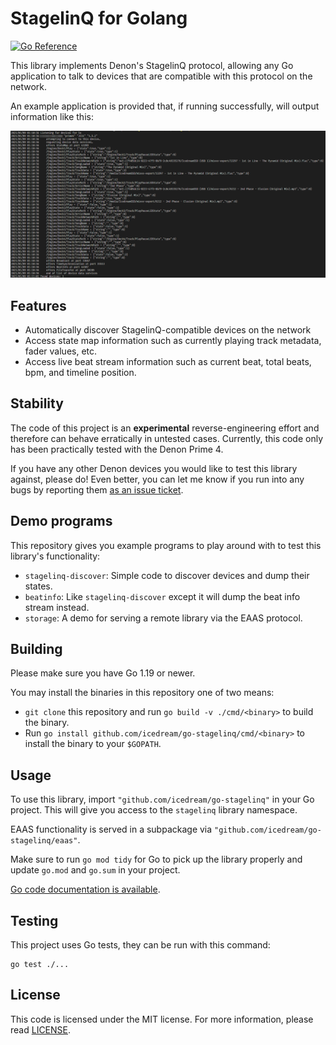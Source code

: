 # StagelinQ for Golang

[![Go Reference](https://pkg.go.dev/badge/github.com/icedream/go-stagelinq.svg)](https://pkg.go.dev/github.com/icedream/go-stagelinq)

This library implements Denon's StagelinQ protocol, allowing any Go application to talk to devices that are compatible with this protocol on the network.

An example application is provided that, if running successfully, will output information like this:

![Screenshot of the example CLI](docs/screenshot.png)

## Features

- Automatically discover StagelinQ-compatible devices on the network
- Access state map information such as currently playing track metadata, fader values, etc.
- Access live beat stream information such as current beat, total beats, bpm, and timeline position.

## Stability

The code of this project is an **experimental** reverse-engineering effort and therefore can behave erratically in untested cases. Currently, this code only has been practically tested with the Denon Prime 4.

If you have any other Denon devices you would like to test this library against, please do! Even better, you can let me know if you run into any bugs by reporting them [as an issue ticket](https://github.com/icedream/go-stagelinq/issues).

## Demo programs

This repository gives you example programs to play around with to test this
library's functionality:

- `stagelinq-discover`: Simple code to discover devices and dump their states.
- `beatinfo`: Like `stagelinq-discover` except it will dump the beat info stream instead.
- `storage`: A demo for serving a remote library via the EAAS protocol.

## Building

Please make sure you have Go 1.19 or newer.

You may install the binaries in this repository one of two means:

- `git clone` this repository and run `go build -v ./cmd/<binary>` to build the binary.
- Run `go install github.com/icedream/go-stagelinq/cmd/<binary>` to install the binary to your `$GOPATH`.

## Usage

To use this library, import `"github.com/icedream/go-stagelinq"` in your Go project. This will give you access to the `stagelinq` library namespace.

EAAS functionality is served in a subpackage via `"github.com/icedream/go-stagelinq/eaas"`.

Make sure to run `go mod tidy` for Go to pick up the library properly and update `go.mod` and `go.sum` in your project.

[Go code documentation is available](https://pkg.go.dev/github.com/icedream/go-stagelinq).

## Testing

This project uses Go tests, they can be run with this command:

    go test ./...

## License

This code is licensed under the MIT license. For more information, please read [LICENSE](LICENSE).
